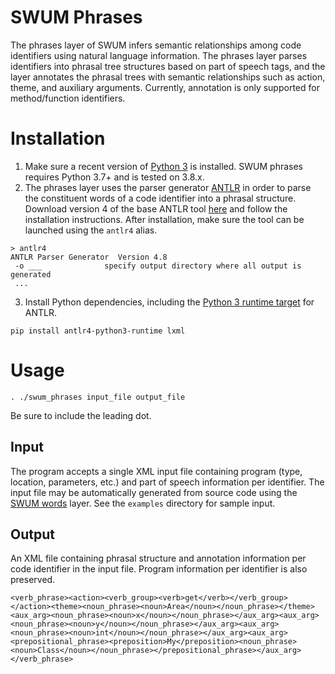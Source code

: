 # SWUM Phrases
The phrases layer of SWUM infers semantic relationships among code identifiers using natural language information. The phrases layer parses identifiers into phrasal tree structures based on part of speech tags, and the layer annotates the phrasal trees with semantic relationships such as action, theme, and auxiliary arguments. Currently, annotation is only supported for method/function identifiers.

# Installation

1. Make sure a recent version of [Python 3](https://www.python.org/) is installed. SWUM phrases requires Python 3.7+ and is tested on 3.8.x.
2. The phrases layer uses the parser generator [ANTLR](https://www.antlr.org/) in order to parse the constituent words of a code identifier into a phrasal structure. Download version 4 of the base ANTLR tool [here](https://www.antlr.org/download.html) and follow the installation instructions. After installation, make sure the tool can be launched using the `antlr4` alias.
```
> antlr4
ANTLR Parser Generator  Version 4.8
 -o ___              specify output directory where all output is generated
 ...
``` 
3. Install Python dependencies, including the [Python 3 runtime target](https://github.com/antlr/antlr4/blob/master/doc/python-target.md) for ANTLR.
```
pip install antlr4-python3-runtime lxml
```


# Usage
```
. ./swum_phrases input_file output_file
```
Be sure to include the leading dot.

## Input
The program accepts a single XML input file containing program (type, location, parameters, etc.) and part of speech information per identifier. The input file may be automatically generated from source code using the [SWUM words](https://github.com/SCANL/swum_project/tree/master/swum_words) layer. See the `examples` directory for sample input.

## Output
An XML file containing phrasal structure and annotation information per code identifier in the input file. Program information per identifier is also preserved.
```
<verb_phrase><action><verb_group><verb>get</verb></verb_group></action><theme><noun_phrase><noun>Area</noun></noun_phrase></theme><aux_arg><noun_phrase><noun>x</noun></noun_phrase></aux_arg><aux_arg><noun_phrase><noun>y</noun></noun_phrase></aux_arg><aux_arg><noun_phrase><noun>int</noun></noun_phrase></aux_arg><aux_arg><prepositional_phrase><preposition>My</preposition><noun_phrase><noun>Class</noun></noun_phrase></prepositional_phrase></aux_arg></verb_phrase>
```